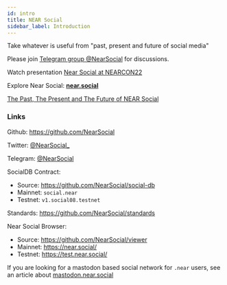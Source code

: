 ```yaml
---
id: intro
title: NEAR Social
sidebar_label: Introduction
---
```


Take whatever is useful from "past, present and future of social media"


Please join [Telegram group @NearSocial](https://t.me/NearSocial) for discussions.

Watch presentation [Near Social at NEARCON22](https://www.youtube.com/watch?v=Khn7zX7ZtqI&t=4700s)

Explore Near Social: **[near.social](https://near.social)**

[The Past, The Present and The Future of NEAR Social](https://thewiki.near.page/PastPresentAndFutureOfNearSocial)

### Links

Github: https://github.com/NearSocial

Twitter: [@NearSocial_](https://twitter.com/NearSocial_)

Telegram: [@NearSocial](https://t.me/NearSocial)

SocialDB Contract:
- Source: https://github.com/NearSocial/social-db
- Mainnet: `social.near`
- Testnet: `v1.social08.testnet`

Standards: https://github.com/NearSocial/standards

Near Social Browser:
- Source: https://github.com/NearSocial/viewer
- Mainnet: https://near.social/
- Testnet: https://test.near.social/

If you are looking for a mastodon based social network for `.near` users, see an article about [mastodon.near.social](#)
